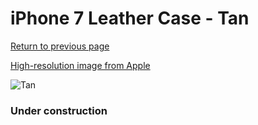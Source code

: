 # iPhone 7 Leather Case - Tan

[Return to previous page](/iphone_7)

[High-resolution image from Apple](https://store.storeimages.cdn-apple.com/8756/as-images.apple.com/is/MMY72?wid=4500&hei=4500&fmt=png)

<div style="width: 384px"><img src="/everypreview/MMY72.png" alt="Tan"></div>

### Under construction

